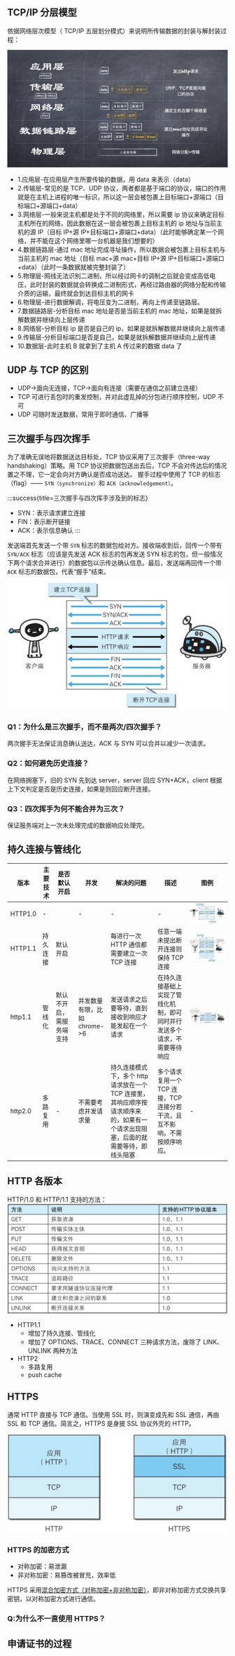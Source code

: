 ## TCP/IP 分层模型

依据网络层次模型（ TCP/IP 五层划分模式）来说明所传输数据的封装与解封装过程：

![](./img/5tcp.png)

- 1.应用层-在应用层产生所要传输的数据，用 data 来表示（data）
- 2.传输层-常见的是 TCP、UDP 协议，两者都是基于端口的协议，端口的作用就是在主机上进程的唯一标识，所以这一层会被包裹上目标端口+源端口（目标端口+源端口+data）
- 3.网络层-一般来说主机都是处于不同的网络里，所以需要 ip 协议来确定目标主机所在的网络，因此数据在这一层会被包裹上目标主机的 ip 地址与当前主机的源 IP（目标 IP+源 IP+目标端口+源端口+data）（此时能够确定某一个网络，并不能在这个网络里哪一台机器是我们想要的）
- 4.数据链路层-通过 mac 地址完成寻址操作，所以数据会被包裹上目标主机与当前主机的 mac 地址（目标 mac+源 mac+目标 IP+源 IP+目标端口+源端口+data）（此时一条数据就被完整封装了）
- 5.物理层-网线无法识别二进制，所以经过网卡的调制之后就会变成高低电压，此时封装的数据就会转换成二进制形式，再经过路由器的网络分配和传输介质的运输，最终就会到达目标主机的网卡
- 6.物理层-进行数据解调，将电压变为二进制，再向上传递至链路层。
- 7.数据链路层-分析目标 mac 地址是否是当前主机的 mac 地址，如果是就拆解数据并继续向上层传递
- 8.网络层-分析目标 ip 是否是自己的 ip，如果是就拆解数据并继续向上层传递
- 9.传输层-分析目标端口是否是自己，如果是就拆解数据并继续向上层传递
- 10.数据层-此时主机 B 就拿到了主机 A 传过来的数据 data 了

## UDP 与 TCP 的区别

- UDP->面向无连接，TCP->面向有连接（需要在通信之前建立连接）
- TCP 可进行丢包时的重发控制，并对此虚乱掉的分包进行顺序控制，UDP 不可
- UDP 可随时发送数据，常用于即时通信、广播等

## 三次握手与四次挥手

为了准确无误地将数据送达目标处，TCP 协议采用了三次握手（three-way handshaking）策略。用 TCP 协议把数据包送出去后，TCP 不会对传达后的情况置之不理，它一定会向对方确认是否成功送达。
握手过程中使用了 TCP 的标志（flag）—— `SYN（synchronize）`和 `ACK（acknowledgement）`。

:::success{title=三次握手与四次挥手涉及到的标志}

- SYN：表示请求建立连接
- FIN：表示断开链接
- ACK：表示信息确认
  :::

发送端首先发送一个带 `SYN` 标志的数据包给对方。接收端收到后，回传一个带有 `SYN/ACK` 标志（应该是先发送 ACK 标志的包再发送 SYN 标志的包，但一般情况下两个请求合并进行）的数据包以示传达确认信息。最后，发送端再回传一个带 `ACK` 标志的数据包，代表“握手”结束。

![](./img/tcp-connect1.png)

### Q1：为什么是三次握手，而不是两次/四次握手？

两次握手无法保证消息确认送达，ACK 与 SYN 可以合并以减少一次请求。

### Q2：如何避免历史连接？

在网络拥塞下，旧的 SYN 先到达 server，server 回应 SYN+ACK，client 根据上下文判定是否是历史连接，如果是则回应断开连接。

### Q3：四次挥手为何不能合并为三次？

保证服务端对上一次未处理完成的数据响应处理完。

## 持久连接与管线化

| 版本    | 主要技术                               | 是否默认开启             | 并发                         | 解决的问题                                                                                                                                                    | 描述                                                                       | 图例                                |
| ------- | -------------------------------------- | ------------------------ | ---------------------------- | ------------------------------------------------------------------------------------------------------------------------------------------------------------- | -------------------------------------------------------------------------- | ----------------------------------- |
| HTTP1.0 | -                                      |                          | -                            | -                                                                                                                                                             | -                                                                          | ![](./img/tcp-connect1.png)         |
| HTTP1.1 | <Badge type="warning">持久连接</Badge> | 默认开启                 |                              | 每进行一次 HTTP 通信都需要建立一次 TCP 连接                                                                                                                   | 任意一端未提出断开连接则保持 TCP 连接                                      | ![](./img/tcp-connect-long.png)     |
| http1.1 | <Badge type="warning">管线化</Badge>   | 默认不开启，需服务端支持 | 并发数量有限，比如 chrome->6 | 发送请求之后要等待，直到接收到响应才能发起在一个请求                                                                                                          | 在持久连接基础上实现了管线化机制，即可同时并行发送多个请求，不需要等待响应 | ![](./img/tcp-connect-pipeline.png) |
| http2.0 | <Badge type="warning">多路复用</Badge> | -                        | 不需要考虑并发请求量         | 持久连接模式下，多个 http 请求放在一个 TCP 连接里，其响应顺序按请求顺序来的，如果有一个请求出现阻塞，后面的就需要等待，即<Badge type="error">线头阻塞</Badge> | 多个请求复用一个 TCP 连接，TCP 连接分若干流，且互不影响，不需按顺序响应。  | -                                   |

## HTTP 各版本

HTTP/1.0 和 HTTP/1.1 支持的方法：
![](./img/http-methods.png)

- HTTP1.1
  - 增加了持久连接、管线化
  - 增加了 OPTIONS、TRACE、CONNECT 三种请求方法，废除了 LINK、UNLINK 两种方法
- HTTP2
  - 多路复用
  - push cache

## HTTPS

通常 HTTP 直接与 TCP 通信。当使用 SSL 时，则演变成先和 SSL 通信，再由 SSL 和 TCP 通信。简言之，HTTPS 是身披 SSL 协议外壳的 HTTP。

![](./img/ssl.png)

### HTTPS 的加密方式

- 对称加密：易泄漏
- 非对称加密：易篡改被冒充，效率低

HTTPS 采用<u>混合加密方式（对称加密+非对称加密）</u>，即非对称加密方式交换共享密钥，以对称加密方式进行通信。

### Q:为什么不一直使用 HTTPS？

## 申请证书的过程
